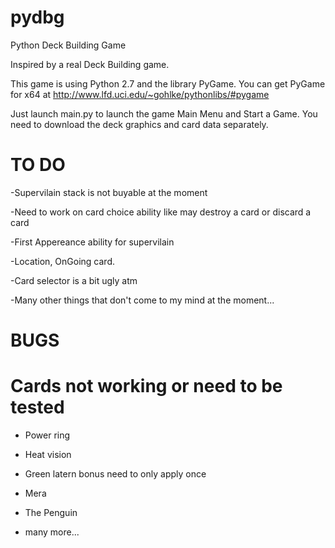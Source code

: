pydbg
=====

Python Deck Building Game

Inspired by a real Deck Building game.

This game is using Python 2.7 and the library PyGame.
You can get PyGame for x64 at http://www.lfd.uci.edu/~gohlke/pythonlibs/#pygame

Just launch main.py to launch the game Main Menu and Start a Game.
You need to download the deck graphics and card data separately.

TO DO
=====
-Supervilain stack is not buyable at the moment

-Need to work on card choice ability like may destroy a card or discard a card

-First Appereance ability for supervilain

-Location, OnGoing card.

-Card selector is a bit ugly atm

-Many other things that don't come to my mind at the moment...

BUGS
===

Cards not working or need to be tested
==

- Power ring

- Heat vision

- Green latern bonus need to only apply once

- Mera

- The Penguin

- many more...